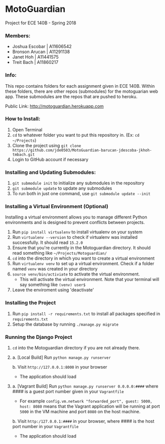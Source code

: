 # MotoGuardian
Project for ECE 140B - Spring 2018

### Members:
* Joshua Escobar      | A11606542
* Bronson Arucan      | A11291138
* Janet Hoh           | A11441575
* Treit Bach          | A11860217

### Info:
This repo contains folders for each assignment given in ECE 140B. Within these folders, there are other repos (submodules) for the motoguarian web app. These submodules are the repos that are pushed to heroku.

Public Link: http://motoguardian.herokuapp.com

### How to Install:
1. Open Terminal
2. `cd` to whatever folder you want to put this repository in. (Ex: `cd ~/Projects`)
3. Clone the project using `git clone https://github.com/jde0503/MotoGuardian-barucan-jdescoba-jkhoh-tmbach.git`
4. Login to GitHub account if necessary

### Installing and Updating Submodules:
1. `git submodule init` to initialize any submodules in the repository
2. `git submodule update` to update any submodules
3. To run both in just one command, use `git submodule update --init`

### Installing a Virtual Environment (Optional)
Installing a virtual environment allows you to manage different Python environments and is designed to prevent conflicts between projects.

1. Run `pip install virtualenv` to install virtualenv on your system
2. Run `virtualenv --version` to check if virtualenv was installed successfully. It should read `15.2.0`
3. Ensure that you're currently in the Motoguardian directory. It should read something like `~/Projects/Motoguardian/`
4. `cd` into the directory in which you want to create a virtual environment
5. Run `virtualenv venv` to set up a virtual environment. Check if a folder named `venv` was created in your directory
6. `source venv/bin/activiate` to activate the virtual environment.
   * This will activate the virtual environment. Note that your terminal will say something like `(venv) user$`
7. Leave the enviroment using 'deactivate'

### Installing the Project
1. Run `pip install -r requirements.txt` to install all packages specified in `requirements.txt`
2. Setup the database by running `./manage.py migrate`

### Running the Django Project
1. `cd` into the Motoguardian directory if you are not already there.
2. a. [Local Build] Run `python manage.py runserver`

   b. Visit `http://127.0.0.1:8000` in your browser
      * The application should load
3. a. [Vagrant Build] Run `python manage.py runserver 0.0.0.0:####` where #### is a guest port 
      number given in your `Vagrantfile`
      * For example `config.vm.network "forwarded_port", guest: 5000, host: 8080` means that the Vagrant application
        will be running at port `5000` in the VM machine and port `8080` on the host machine.
   
   b. Visit `http:/127.0.0.1:####` in your browser, where #### is the host port number in your `Vagrantfile`
      * The application should load
